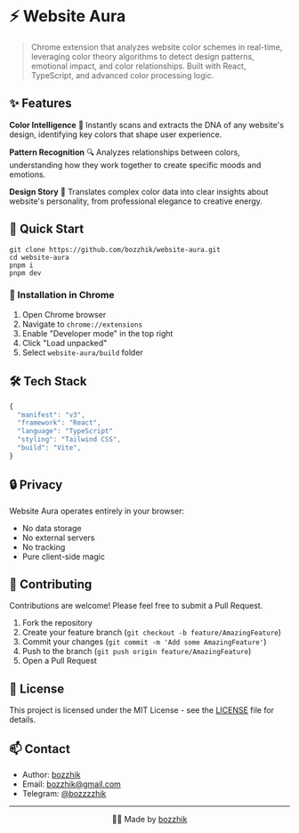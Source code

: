 # ⚡️ Website Aura

> Chrome extension that analyzes website color schemes in real-time, leveraging color theory algorithms to detect design patterns, emotional impact, and color relationships. Built with React, TypeScript, and advanced color processing logic.

<!-- <p align="center">
  <img src="./assets/preview.png" alt="Website Aura Preview" width="800"/>
</p> -->

## ✨ Features

**Color Intelligence** 🎨
Instantly scans and extracts the DNA of any website's design, identifying key colors that shape user experience.

**Pattern Recognition** 🔍
Analyzes relationships between colors, understanding how they work together to create specific moods and emotions.

**Design Story** 💫
Translates complex color data into clear insights about website's personality, from professional elegance to creative energy.

## 🚀 Quick Start

```shell
git clone https://github.com/bozzhik/website-aura.git
cd website-aura
pnpm i
pnpm dev
```

### 🔧 Installation in Chrome

1. Open Chrome browser
2. Navigate to `chrome://extensions`
3. Enable "Developer mode" in the top right
4. Click "Load unpacked"
5. Select `website-aura/build` folder

## 🛠 Tech Stack

```typescript
{
  "manifest": "v3",
  "framework": "React",
  "language": "TypeScript"
  "styling": "Tailwind CSS",
  "build": "Vite",
}
```

## 🔒 Privacy

Website Aura operates entirely in your browser:

- No data storage
- No external servers
- No tracking
- Pure client-side magic

## 🤝 Contributing

Contributions are welcome! Please feel free to submit a Pull Request.

1. Fork the repository
2. Create your feature branch (`git checkout -b feature/AmazingFeature`)
3. Commit your changes (`git commit -m 'Add some AmazingFeature'`)
4. Push to the branch (`git push origin feature/AmazingFeature`)
5. Open a Pull Request

## 📝 License

This project is licensed under the MIT License - see the [LICENSE](LICENSE) file for details.

## 📫 Contact

- Author: [bozzhik](https://bozzhik.ru)
- Email: bozzhik@gmail.com
- Telegram: [@bozzzzhik](https://t.me/bozzhik)

---

<p align="center">🧑‍💻 Made by <a href="https://bozzhik.ru">bozzhik</a></p>
